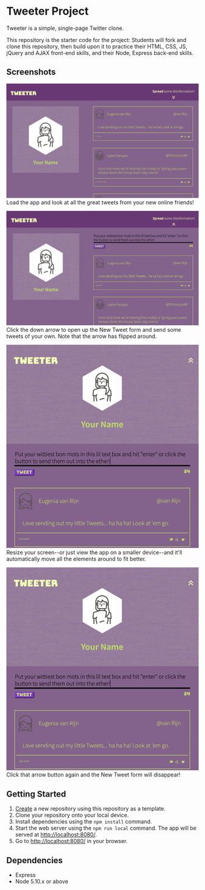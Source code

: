# Tweeter Project

Tweeter is a simple, single-page Twitter clone.

This repository is the starter code for the project: Students will fork and clone this repository, then build upon it to practice their HTML, CSS, JS, jQuery and AJAX front-end skills, and their Node, Express back-end skills.

## Screenshots
!["Screenshot of desktop app"](https://github.com/maxwellsquared/tweeter/blob/main/docs/desktop-default.png?raw=true)
Load the app and look at all the great tweets from your new online friends!

!["Screenshot of desktop app with New Tweet form"](https://github.com/maxwellsquared/tweeter/blob/main/docs/desktop-tweetbox.png?raw=true)
Click the down arrow to open up the New Tweet form and send some tweets of your own. Note that the arrow has flipped around.

!["Screenshot of mobile app with New Tweet form"](https://github.com/maxwellsquared/tweeter/blob/main/docs/mobile-tweetbox.png?raw=true)
Resize your screen--or just view the app on a smaller device--and it'll automatically move all the elements around to fit better.

!["Screenshot of mobile app without New Tweet form"](https://github.com/maxwellsquared/tweeter/blob/main/docs/mobile-tweetbox.png?raw=true)
Click that arrow button again and the New Tweet form will disappear!





## Getting Started

1. [Create](https://docs.github.com/en/repositories/creating-and-managing-repositories/creating-a-repository-from-a-template) a new repository using this repository as a template.
2. Clone your repository onto your local device.
3. Install dependencies using the `npm install` command.
3. Start the web server using the `npm run local` command. The app will be served at <http://localhost:8080/>.
4. Go to <http://localhost:8080/> in your browser.

## Dependencies

- Express
- Node 5.10.x or above
